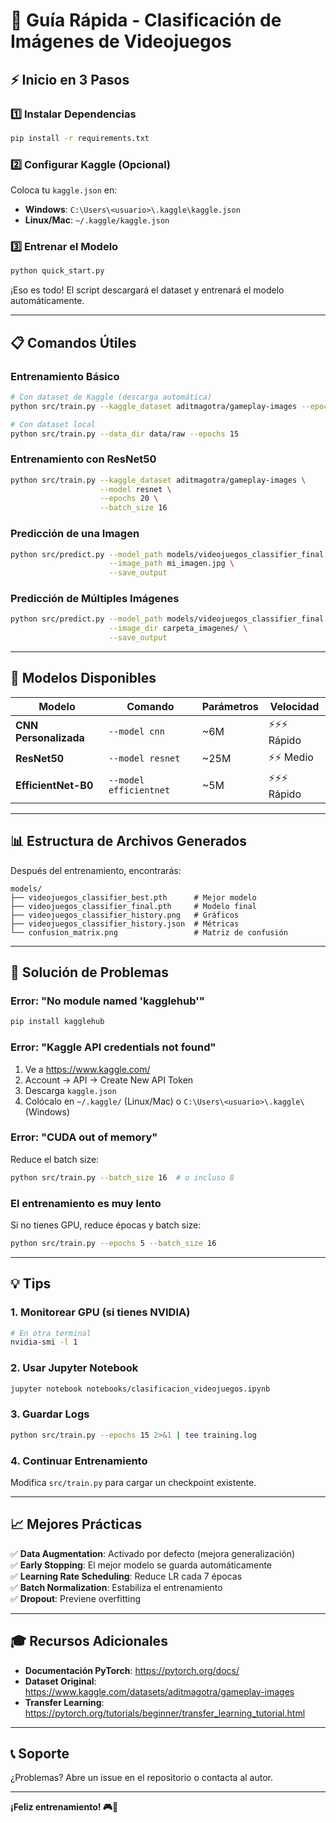 # 🚀 Guía Rápida - Clasificación de Imágenes de Videojuegos

## ⚡ Inicio en 3 Pasos

### 1️⃣ Instalar Dependencias

```bash
pip install -r requirements.txt
```

### 2️⃣ Configurar Kaggle (Opcional)

Coloca tu `kaggle.json` en:
- **Windows**: `C:\Users\<usuario>\.kaggle\kaggle.json`
- **Linux/Mac**: `~/.kaggle/kaggle.json`

### 3️⃣ Entrenar el Modelo

```bash
python quick_start.py
```

¡Eso es todo! El script descargará el dataset y entrenará el modelo automáticamente.

---

## 📋 Comandos Útiles

### Entrenamiento Básico

```bash
# Con dataset de Kaggle (descarga automática)
python src/train.py --kaggle_dataset aditmagotra/gameplay-images --epochs 15

# Con dataset local
python src/train.py --data_dir data/raw --epochs 15
```

### Entrenamiento con ResNet50

```bash
python src/train.py --kaggle_dataset aditmagotra/gameplay-images \
                    --model resnet \
                    --epochs 20 \
                    --batch_size 16
```

### Predicción de una Imagen

```bash
python src/predict.py --model_path models/videojuegos_classifier_final.pth \
                      --image_path mi_imagen.jpg \
                      --save_output
```

### Predicción de Múltiples Imágenes

```bash
python src/predict.py --model_path models/videojuegos_classifier_final.pth \
                      --image_dir carpeta_imagenes/ \
                      --save_output
```

---

## 🎯 Modelos Disponibles

| Modelo | Comando | Parámetros | Velocidad |
|--------|---------|------------|-----------|
| **CNN Personalizada** | `--model cnn` | ~6M | ⚡⚡⚡ Rápido |
| **ResNet50** | `--model resnet` | ~25M | ⚡⚡ Medio |
| **EfficientNet-B0** | `--model efficientnet` | ~5M | ⚡⚡⚡ Rápido |

---

## 📊 Estructura de Archivos Generados

Después del entrenamiento, encontrarás:

```
models/
├── videojuegos_classifier_best.pth      # Mejor modelo
├── videojuegos_classifier_final.pth     # Modelo final
├── videojuegos_classifier_history.png   # Gráficos
├── videojuegos_classifier_history.json  # Métricas
└── confusion_matrix.png                 # Matriz de confusión
```

---

## 🐛 Solución de Problemas

### Error: "No module named 'kagglehub'"

```bash
pip install kagglehub
```

### Error: "Kaggle API credentials not found"

1. Ve a https://www.kaggle.com/
2. Account → API → Create New API Token
3. Descarga `kaggle.json`
4. Colócalo en `~/.kaggle/` (Linux/Mac) o `C:\Users\<usuario>\.kaggle\` (Windows)

### Error: "CUDA out of memory"

Reduce el batch size:

```bash
python src/train.py --batch_size 16  # o incluso 8
```

### El entrenamiento es muy lento

Si no tienes GPU, reduce épocas y batch size:

```bash
python src/train.py --epochs 5 --batch_size 16
```

---

## 💡 Tips

### 1. Monitorear GPU (si tienes NVIDIA)

```bash
# En otra terminal
nvidia-smi -l 1
```

### 2. Usar Jupyter Notebook

```bash
jupyter notebook notebooks/clasificacion_videojuegos.ipynb
```

### 3. Guardar Logs

```bash
python src/train.py --epochs 15 2>&1 | tee training.log
```

### 4. Continuar Entrenamiento

Modifica `src/train.py` para cargar un checkpoint existente.

---

## 📈 Mejores Prácticas

✅ **Data Augmentation**: Activado por defecto (mejora generalización)  
✅ **Early Stopping**: El mejor modelo se guarda automáticamente  
✅ **Learning Rate Scheduling**: Reduce LR cada 7 épocas  
✅ **Batch Normalization**: Estabiliza el entrenamiento  
✅ **Dropout**: Previene overfitting  

---

## 🎓 Recursos Adicionales

- **Documentación PyTorch**: https://pytorch.org/docs/
- **Dataset Original**: https://www.kaggle.com/datasets/aditmagotra/gameplay-images
- **Transfer Learning**: https://pytorch.org/tutorials/beginner/transfer_learning_tutorial.html

---

## 📞 Soporte

¿Problemas? Abre un issue en el repositorio o contacta al autor.

---

**¡Feliz entrenamiento! 🎮🤖**
